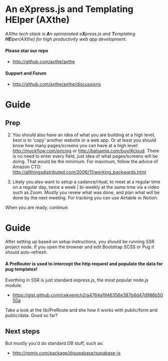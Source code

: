 # An eXpress.js and Templating HElper (AXthe)
<i>AXthe tech stack is <b>A</b>n opinionated e<b>X</b>press.js and <b>T</b>emplating <b>HE</b>lper(AXthe) for high productivity web app development</i>.
 
#### Please star our repo
- http://github.com/axthe/axthe

#### Support and Forum
- http://github.com/axthe/axthe/discussions


# Guide


## Prep

2. You should also have an idea of what you are building at a high level, best is to 'copy' another website or a web app. Or at least you should know how many pages/screens you can have at a high level:
http://mockflow.com/pricing or http://balsamiq.com/buy/#cloud. There is no need to enter every field, just idea of what pages/screens will be doing. That would be the minimum. For maximum, follow the advice of Amazon CTO: http://allthingsdistributed.com/2006/11/working_backwards.html

3. Likely you also want to setup a cadance/ritual, to meet at a regular time on a regular day, twice a week | bi-weekly at the same time via a video such as Zoom. Mostly you revew what was done, and plan what will be done by the next meeting. For tracking you can use Airtable or Notion.

When you are ready, continue:

# Guide

After setting up based on setup instructions, you should be running SSR project node. If you open the browser and edit Bootstrap SCSS or Pug it should auto-refresh.

#### A PreRouter is used to intercept the http request and populate the data for pug templates!

Everthing in SSR is just standard express.js, the most popular node.js module:
- https://gist.github.com/cekvenich2/a4764a1946356e387b6d47d988b5050a


Take a look at the lib/PreRoute and she how it works with public/form and public/data.
Good so far?

## Next steps

But mostly you'd do standard DB stuff, such as:
- http://npmjs.com/package/@supabase/supabase-js



